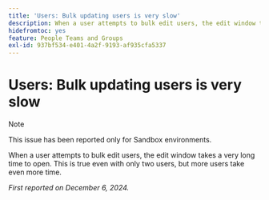 ```yaml
---
title: 'Users: Bulk updating users is very slow'
description: When a user attempts to bulk edit users, the edit window takes a very long time to open. This is true even with only two users, but more users take even more time.
hidefromtoc: yes
feature: People Teams and Groups
exl-id: 937bf534-e401-4a2f-9193-af935cfa5337
---
```

# Users: Bulk updating users is very slow

>[!NOTE]
>
>This issue has been reported only for Sandbox environments.

When a user attempts to bulk edit users, the edit window takes a very long time to open. This is true even with only two users, but more users take even more time.

_First reported on December 6, 2024._
